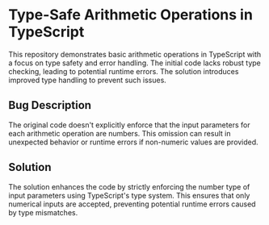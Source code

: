 # Type-Safe Arithmetic Operations in TypeScript

This repository demonstrates basic arithmetic operations in TypeScript with a focus on type safety and error handling. The initial code lacks robust type checking, leading to potential runtime errors. The solution introduces improved type handling to prevent such issues. 

## Bug Description

The original code doesn't explicitly enforce that the input parameters for each arithmetic operation are numbers. This omission can result in unexpected behavior or runtime errors if non-numeric values are provided.

## Solution

The solution enhances the code by strictly enforcing the number type of input parameters using TypeScript's type system. This ensures that only numerical inputs are accepted, preventing potential runtime errors caused by type mismatches.
